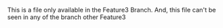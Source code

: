 This is a file only available in the Feature3 Branch.
And, this file can't be seen in any of the branch other Feature3